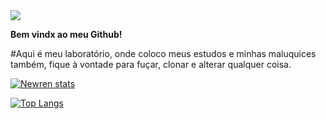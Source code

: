 <img src="https://i.giphy.com/media/VbnUQpnihPSIgIXuZv/giphy.webp"/>


**Bem vindx ao meu Github!**



#Aqui é meu laboratório, onde coloco meus estudos e minhas maluquices também, fique à vontade para fuçar, clonar e alterar qualquer coisa.



[![Newren stats](https://github-readme-stats.vercel.app/api?username=nwrn)](https://github.com/nwrn/)

[![Top Langs](https://github-readme-stats.vercel.app/api/top-langs/?username=nwrn)](https://github.com/nwrn/)
